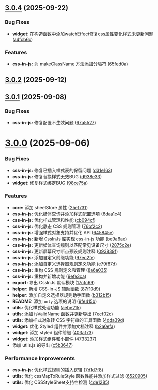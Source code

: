 ## [3.0.4](https://github.com/vitarx-lib/css-in-js/compare/v3.0.3...v3.0.4) (2025-09-22)


### Bug Fixes

* **widget:** 在构造函数中添加watchEffect修复css属性变化样式未更新问题 ([a4fcb6c](https://github.com/vitarx-lib/css-in-js/commit/a4fcb6cac8dec12575094d195f69f126344b7d12))


### Features

* **css-in-js:** 为 makeClassName 方法添加分隔符 ([65fed0a](https://github.com/vitarx-lib/css-in-js/commit/65fed0ae009b744c60425986a23c83e0f3adfe50))



## [3.0.2](https://github.com/vitarx-lib/css-in-js/compare/v3.0.1...v3.0.2) (2025-09-12)



## [3.0.1](https://github.com/vitarx-lib/css-in-js/compare/v3.0.0...v3.0.1) (2025-09-08)


### Bug Fixes

* **css-in-js:** 修复配置不生效问题 ([67a5527](https://github.com/vitarx-lib/css-in-js/commit/67a552777a0a1575341412b52a56e5f3ea0d801b))



# [3.0.0](https://github.com/vitarx-lib/css-in-js/compare/v1.1.0...v3.0.0) (2025-09-06)


### Bug Fixes

* **css-in-js:** 修复已插入样式表的保留问题 ([d31e163](https://github.com/vitarx-lib/css-in-js/commit/d31e16365a0f693a089cf8f528c18abdf94510f0))
* **css-in-js:** 修复替换样式无效BUG ([d938e33](https://github.com/vitarx-lib/css-in-js/commit/d938e33806f7f8b892f5d83cf98fdb55dcbbbccb))
* **widget:** 修复样式绑定BUG ([98ce75a](https://github.com/vitarx-lib/css-in-js/commit/98ce75af3fd1b994239affda703fd6ba237dcffe))


### Features

* **core:** 添加 sheetStore 属性 ([25ef731](https://github.com/vitarx-lib/css-in-js/commit/25ef7311644ef4b8117643e894ef95c50eb459ff))
* **css-in-js:** 优化媒体查询并添加样式配置选项 ([6daa1c4](https://github.com/vitarx-lib/css-in-js/commit/6daa1c4d6e3db6128cedac08bdd56e965f1b6cb5))
* **css-in-js:** 优化样式管理和性能 ([cb094cf](https://github.com/vitarx-lib/css-in-js/commit/cb094cfb41bc206cdf20558d4d9797128a21c58e))
* **css-in-js:** 优化静态 CSS 规则管理 ([76bf2c2](https://github.com/vitarx-lib/css-in-js/commit/76bf2c29349bd5704fdc439c3746305f5b167d72))
* **css-in-js:** 增强样式对象支持并优化 API ([645845e](https://github.com/vitarx-lib/css-in-js/commit/645845e428c7c71b7f41047f9e33b498471245a9))
* **css-in-js:** 新增 CssInJs 库实现 css-in-js 功能 ([be9a6ae](https://github.com/vitarx-lib/css-in-js/commit/be9a6aee25cfa0ad70bc0af21ef6168c686f324b))
* **css-in-js:** 更新媒体查询规则以匹配常见设备尺寸 ([2875c2e](https://github.com/vitarx-lib/css-in-js/commit/2875c2e98bef8cab0990efd1ec94965997cf72eb))
* **css-in-js:** 更新屏幕尺寸断点预设规则注释 ([093839f](https://github.com/vitarx-lib/css-in-js/commit/093839fa0d2a0c9b0e78f8fb2c9c74d4cef2deee))
* **css-in-js:** 添加自定义前缀功能 ([97ec2fe](https://github.com/vitarx-lib/css-in-js/commit/97ec2fe3def69e44c967b53fd94d90ee293b6be2))
* **css-in-js:** 添加自定义选择器规则定义功能 ([e79f87d](https://github.com/vitarx-lib/css-in-js/commit/e79f87d6c560dd59e3596a690b7464373d23c27e))
* **css-in-js:** 重构 CSS 规则定义和管理 ([8a6a035](https://github.com/vitarx-lib/css-in-js/commit/8a6a0351f2bf726188eb5886b4dc6d563ff256af))
* **css-in-js:** 重构并新增功能 ([9efe3ca](https://github.com/vitarx-lib/css-in-js/commit/9efe3caad9cbe5ee63674e25d7114f2c55535f4e))
* **export:** 导出 CssInJs 默认模块 ([17cfc69](https://github.com/vitarx-lib/css-in-js/commit/17cfc6961757a77e56a60262a391faa494558adb))
* **helper:** 新增 CSS-in-JS 辅助函数 ([87f10d9](https://github.com/vitarx-lib/css-in-js/commit/87f10d9c8a9bf0a7c1055411f2122cdea8d48db0))
* **helper:** 添加自定义选择器规则助手函数 ([b312b15](https://github.com/vitarx-lib/css-in-js/commit/b312b15383feb502557d2d689d06af6b7d774214))
* **README:** 添加 `only` 选项的说明 ([9fe415b](https://github.com/vitarx-lib/css-in-js/commit/9fe415bd9e94e4cb67806dd25446327a3dccc44a))
* **utils:** 优化样式处理功能 ([aebe215](https://github.com/vitarx-lib/css-in-js/commit/aebe2153250ee738bde3bec6b520a2925617532b))
* **utils:** 添加 isValidName 函数并更新导出 ([7ecf02c](https://github.com/vitarx-lib/css-in-js/commit/7ecf02cc33d0b317f172c48afc895e94ce1d19d5))
* **utils:** 添加样式对象转 CSS 字符串的工具函数 ([4dda39d](https://github.com/vitarx-lib/css-in-js/commit/4dda39d7870618c474507cc9ad4da526849b9ec7))
* **widget:** 优化 Styled 组件并添加文档注释 ([b2a0efa](https://github.com/vitarx-lib/css-in-js/commit/b2a0efa539d9d99267078bc419200d81d0dc37fe))
* **widget:** 添加 styled 组件前缀 ([403af73](https://github.com/vitarx-lib/css-in-js/commit/403af73a9dcc6ddf1a92e7117adbc648da0eeafc))
* **widget:** 添加样式组件和小部件 ([4733237](https://github.com/vitarx-lib/css-in-js/commit/47332370ae2a6d4317a2c721d78b6c9fe4e50dad))
* 添加 utils.js 的导出 ([c5b3647](https://github.com/vitarx-lib/css-in-js/commit/c5b3647c4f64f2f689ad0366f534811946a6f59b))


### Performance Improvements

* **css-in-js:** 优化样式规则的插入逻辑 ([7d1d7f8](https://github.com/vitarx-lib/css-in-js/commit/7d1d7f8859f222a131e1779f80b11691e3f787b2))
* **utils:** 优化 cssMapToRuleStyle 函数性能并添加样式过滤 ([6520905](https://github.com/vitarx-lib/css-in-js/commit/6520905b9b202d62b9680f92e9ab447283d59aa8))
* **utils:** 优化 CSSStyleSheet支持性检测 ([4de1285](https://github.com/vitarx-lib/css-in-js/commit/4de128526a4847b20a2ac8253fa1959626f73837))



